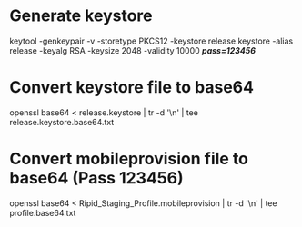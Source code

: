 # Generate keystore
keytool -genkeypair -v -storetype PKCS12 -keystore release.keystore -alias release -keyalg RSA -keysize 2048 -validity 10000
___pass=123456___

# Convert keystore file to base64
openssl base64 < release.keystore  | tr -d '\n' | tee release.keystore.base64.txt

# Convert mobileprovision file to base64 (Pass 123456)
openssl base64 < Ripid_Staging_Profile.mobileprovision | tr -d '\n' | tee profile.base64.txt